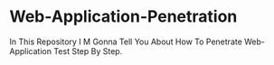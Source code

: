 # Web-Application-Penetration
In This Repository I M Gonna Tell You About How To Penetrate Web-Application Test Step By Step.
